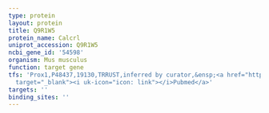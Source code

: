 ```yaml
---
type: protein
layout: protein
title: Q9R1W5
protein_name: Calcrl
uniprot_accession: Q9R1W5
ncbi_gene_id: '54598'
organism: Mus musculus
function: target gene
tfs: 'Prox1,P48437,19130,TRRUST,inferred by curator,&ensp;<a href="https://www.ncbi.nlm.nih.gov/pubmed/?term=18097475%5Buid%5D"
  target="_blank"><i uk-icon="icon: link"></i>Pubmed</a>'
targets: ''
binding_sites: ''
---
```


